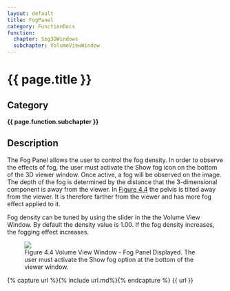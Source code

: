 ```yaml
---
layout: default
title: FogPanel
category: FunctionDocs 
function: 
  chapter: Seg3DWindows
  subchapter: VolumeViewWindow
---
```


# {{ page.title }} 

## Category

**{{ page.function.subchapter }}**

## Description

The Fog Panel allows the user to control the fog density. In order to observe the effects of fog, the user must activate the Show fog icon on the bottom of the 3D viewer window. Once active, a fog will be observed on the image. The depth of the fog is determined by the distance that the 3-dimensional component is away from the viewer. In <a href="#FogPanel">Figure 4.4</a> the pelvis is tilted away from the viewer. It is therefore farther from the viewer and has more fog effect applied to it.

Fog density can be tuned by using the slider in the the Volume View Window. By default the density value is 1.00. If the fog density increases, the fogging effect increases.
<figure>
  <img src="Seg3DBasicFunctionality_figures/FogPanel.png" id="FogPanel">
  <figcaption>Figure 4.4 Volume View Window - Fog Panel Displayed. The user must activate the Show fog option at the bottom of the viewer window.</figcaption>
</figure>


{% capture url %}{% include url.md%}{% endcapture %}
{{ url }}

